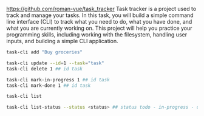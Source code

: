 https://github.com/roman-vue/task_tracker
Task tracker is a project used to track and manage your tasks. In this task, you will build a simple command line interface (CLI) to track what you need to do, what you have done, and what you are currently working on. This project will help you practice your programming skills, including working with the filesystem, handling user inputs, and building a simple CLI application.

```bash
task-cli add "Buy groceries"
```

```bash
task-cli update --id=1 --task="task" 
task-cli delete 1 ## id task
```

```bash
task-cli mark-in-progress 1 ## id task
task-cli mark-done 1 ## id task
```


```bash
task-cli list
```

```bash
task-cli list-status --status <status> ## status todo - in-progress - done
```
